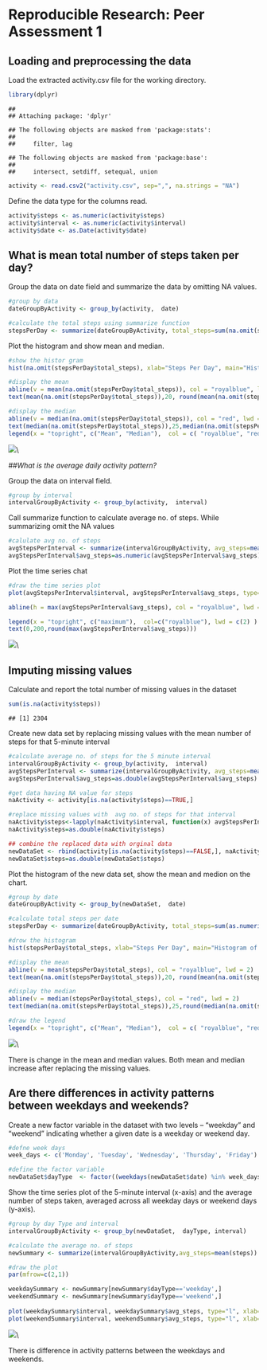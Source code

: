 # Reproducible Research: Peer Assessment 1


## Loading and preprocessing the data

Load the extracted activity.csv file for the working directory.


```r
library(dplyr)
```

```
## 
## Attaching package: 'dplyr'
```

```
## The following objects are masked from 'package:stats':
## 
##     filter, lag
```

```
## The following objects are masked from 'package:base':
## 
##     intersect, setdiff, setequal, union
```

```r
activity <- read.csv2("activity.csv", sep=",", na.strings = "NA")
```

Define the data type for the columns read.

```r
activity$steps <- as.numeric(activity$steps)
activity$interval <- as.numeric(activity$interval)
activity$date <- as.Date(activity$date)
```

## What is mean total number of steps taken per day?

Group the data on  date field and summarize the data by omitting NA values.


```r
#group by data
dateGroupByActivity <- group_by(activity,  date)

#calculate the total steps using summarize function
stepsPerDay <- summarize(dateGroupByActivity, total_steps=sum(na.omit(steps)))
```

Plot the histogram and show mean and median.


```r
#show the histor gram
hist(na.omit(stepsPerDay$total_steps), xlab="Steps Per Day", main="Histogram of steps per day", col="grey")

#display the mean
abline(v = mean(na.omit(stepsPerDay$total_steps)), col = "royalblue", lwd = 2)
text(mean(na.omit(stepsPerDay$total_steps)),20, round(mean(na.omit(stepsPerDay$total_steps))))

#display the median
abline(v = median(na.omit(stepsPerDay$total_steps)), col = "red", lwd = 2)
text(median(na.omit(stepsPerDay$total_steps)),25,median(na.omit(stepsPerDay$total_steps)))
legend(x = "topright", c("Mean", "Median"),  col = c( "royalblue", "red"), lwd = c(2, 2))
```

![](PA1_template_files/figure-html/unnamed-chunk-4-1.png)\

*##What is the average daily activity pattern?*

Group the data on interval field. 


```r
#group by interval
intervalGroupByActivity <- group_by(activity,  interval)
```

Call summarize function to calculate average no. of steps.  While summarizing omit the NA values


```r
#calulate avg no. of steps
avgStepsPerInterval <- summarize(intervalGroupByActivity, avg_steps=mean(na.omit(steps)))
avgStepsPerInterval$avg_steps=as.numeric(avgStepsPerInterval$avg_steps)
```

Plot the time series chat

```r
#draw the time series plot
plot(avgStepsPerInterval$interval, avgStepsPerInterval$avg_steps, type="l", xlab="interval", ylab="Average Steps", main="Average Steps Per Interval")

abline(h = max(avgStepsPerInterval$avg_steps), col = "royalblue", lwd = 2)

legend(x = "topright", c("maximum"),  col=c("royalblue"), lwd = c(2) )
text(0,200,round(max(avgStepsPerInterval$avg_steps)))
```

![](PA1_template_files/figure-html/unnamed-chunk-7-1.png)\

## Imputing missing values

Calculate and report the total number of missing values in the dataset


```r
sum(is.na(activity$steps))
```

```
## [1] 2304
```

Create new data set by replacing missing values with the mean number of steps for that 5-minute interval


```r
#calculate average no. of steps for the 5 minute interval
intervalGroupByActivity <- group_by(activity,  interval)
avgStepsPerInterval <- summarize(intervalGroupByActivity, avg_steps=mean(na.omit(steps)))
avgStepsPerInterval$avg_steps=as.double(avgStepsPerInterval$avg_steps)

#get data having NA value for steps
naActivity <- activity[is.na(activity$steps)==TRUE,]

#replace missing values with  avg no. of steps for that interval
naActivity$steps<-lapply(naActivity$interval, function(x) avgStepsPerInterval[avgStepsPerInterval$interval==x,]$avg_steps)
naActivity$steps=as.double(naActivity$steps)

## combine the replaced data with orginal data 
newDataSet <- rbind(activity[is.na(activity$steps)==FALSE,], naActivity)
newDataSet$steps=as.double(newDataSet$steps)
```

Plot the histogram of the new data set, show the mean and medion on the chart.


```r
#group by date
dateGroupByActivity <- group_by(newDataSet,  date)

#calculate total steps per date
stepsPerDay <- summarize(dateGroupByActivity, total_steps=sum(as.numeric(steps)))

#drow the histogram
hist(stepsPerDay$total_steps, xlab="Steps Per Day", main="Histogram of steps per day", col="grey")

#display the mean
abline(v = mean(stepsPerDay$total_steps), col = "royalblue", lwd = 2)
text(mean(na.omit(stepsPerDay$total_steps)),20, round(mean(na.omit(stepsPerDay$total_steps))))

#display the median
abline(v = median(stepsPerDay$total_steps), col = "red", lwd = 2)
text(median(na.omit(stepsPerDay$total_steps)),25,round(median(na.omit(stepsPerDay$total_steps))))

#draw the legend
legend(x = "topright", c("Mean", "Median"),  col = c( "royalblue", "red"), lwd = c(2, 2))
```

![](PA1_template_files/figure-html/unnamed-chunk-10-1.png)\

There is change in the mean and median values. Both mean and median increase after replacing the missing values.

## Are there differences in activity patterns between weekdays and weekends?

Create a new factor variable in the dataset with two levels – “weekday” and “weekend” indicating whether a given date is a weekday or weekend day.


```r
#defne week days
week_days <- c('Monday', 'Tuesday', 'Wednesday', 'Thursday', 'Friday')

#define the factor variable
newDataSet$dayType  <- factor((weekdays(newDataSet$date) %in% week_days), levels=c(FALSE,TRUE), labels=c('weekend','weekday'))
```

Show the time series plot of the 5-minute interval (x-axis) and the average number of steps taken, averaged across all weekday days or weekend days (y-axis).


```r
#group by day Type and interval
intervalGroupByActivity <- group_by(newDataSet,  dayType, interval)

#calculate the average no. of steps
newSummary <- summarize(intervalGroupByActivity,avg_steps=mean(steps))

#draw the plot
par(mfrow=c(2,1))

weekdaySummary <- newSummary[newSummary$dayType=='weekday',]
weekendSummary <- newSummary[newSummary$dayType=='weekend',]
  
plot(weekdaySummary$interval, weekdaySummary$avg_steps, type="l", xlab="interval", ylab="Steps", main="Weekday")
plot(weekendSummary$interval, weekendSummary$avg_steps, type="l", xlab="interval", ylab="Steps", main="Weekend")
```

![](PA1_template_files/figure-html/unnamed-chunk-12-1.png)\

There is difference in activity patterns between the weekdays and weekends.
